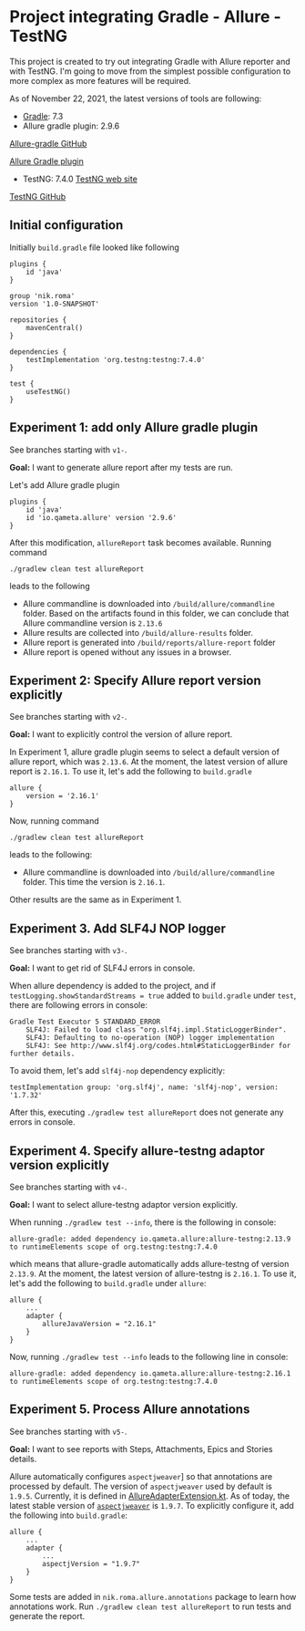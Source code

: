 # Project integrating Gradle - Allure - TestNG

This project is created to try out integrating Gradle with Allure reporter and with TestNG.
I'm going to move from the simplest possible configuration to more complex as more features will be required.

As of November 22, 2021, the latest versions of tools are following:
- [Gradle](https://gradle.org/): 7.3
- Allure gradle plugin: 2.9.6

[Allure-gradle GitHub](https://github.com/allure-framework/allure-gradle)

[Allure Gradle plugin](https://plugins.gradle.org/plugin/io.qameta.allure)


- TestNG: 7.4.0
[TestNG web site](https://testng.org/doc/)

[TestNG GitHub](https://github.com/cbeust/testng)

## Initial configuration
Initially `build.gradle` file looked like following
```
plugins {
    id 'java'
}

group 'nik.roma'
version '1.0-SNAPSHOT'

repositories {
    mavenCentral()
}

dependencies {
    testImplementation 'org.testng:testng:7.4.0'
}

test {
    useTestNG()
}
```
## Experiment 1: add only Allure gradle plugin
See branches starting with `v1-`.

**Goal:** I want to generate allure report after my tests are run.

Let's add Allure gradle plugin
```
plugins {
    id 'java'
    id 'io.qameta.allure' version '2.9.6'
}
```
After this modification, `allureReport` task becomes available.
Running command 
```
./gradlew clean test allureReport
``` 
leads to the following
* Allure commandline is downloaded into `/build/allure/commandline` folder. 
Based on the artifacts found in this folder, we can conclude that Allure commandline version is `2.13.6`
* Allure results are collected into `/build/allure-results` folder.
* Allure report is generated into `/build/reports/allure-report` folder
* Allure report is opened without any issues in a browser.

## Experiment 2: Specify Allure report version explicitly
See branches starting with `v2-`.

**Goal:** I want to explicitly control the version of allure report. 

In Experiment 1, allure gradle plugin seems to select 
a default version of allure report, which was `2.13.6`.
At the moment, the latest version of allure report is `2.16.1`.
To use it, let's add the following to `build.gradle`
```
allure {
    version = '2.16.1'
}
```
Now, running command
```
./gradlew clean test allureReport
``` 
leads to the following:
* Allure commandline is downloaded into `/build/allure/commandline` folder.
This time the version is `2.16.1`.

Other results are the same as in Experiment 1.

## Experiment 3. Add SLF4J NOP logger
See branches starting with `v3-`.

**Goal:** I want to get rid of SLF4J errors in console.

When allure dependency is added to the project, and if `testLogging.showStandardStreams = true` added to `build.gradle`
under `test`, there are following errors in console:
```
Gradle Test Executor 5 STANDARD_ERROR
    SLF4J: Failed to load class "org.slf4j.impl.StaticLoggerBinder".
    SLF4J: Defaulting to no-operation (NOP) logger implementation
    SLF4J: See http://www.slf4j.org/codes.html#StaticLoggerBinder for further details.
```
To avoid them, let's add `slf4j-nop` dependency explicitly:
```
testImplementation group: 'org.slf4j', name: 'slf4j-nop', version: '1.7.32'
```
After this, executing `./gradlew test allureReport` does not generate any errors in console.

## Experiment 4. Specify allure-testng adaptor version explicitly
See branches starting with `v4-`.

**Goal:** I want to select allure-testng adaptor version explicitly.

When running `./gradlew test --info`, there is the following in console:
```
allure-gradle: added dependency io.qameta.allure:allure-testng:2.13.9 to runtimeElements scope of org.testng:testng:7.4.0
```
which means that allure-gradle automatically adds allure-testng of version `2.13.9`.
At the moment, the latest version of allure-testng is `2.16.1`.
To use it, let's add the following to `build.gradle` under `allure`:
```
allure {
    ...
    adapter {
        allureJavaVersion = "2.16.1"
    }
}
```
Now, running `./gradlew test --info` leads to the following line in console:
```
allure-gradle: added dependency io.qameta.allure:allure-testng:2.16.1 to runtimeElements scope of org.testng:testng:7.4.0
```

## Experiment 5. Process Allure annotations
See branches starting with `v5-`.

**Goal:** I want to see reports with Steps, Attachments, Epics and Stories details.

Allure automatically configures `aspectjweaver`] so that annotations are processed by default.
The version of `aspectjweaver` used by default is `1.9.5`.
Currently, it is defined in 
[AllureAdapterExtension.kt](https://github.com/allure-framework/allure-gradle/blob/master/allure-adapter-plugin/src/main/kotlin/io/qameta/allure/gradle/adapter/AllureAdapterExtension.kt).
As of today, the latest stable version of [`aspectjweaver`](https://mvnrepository.com/artifact/org.aspectj/aspectjweaver) is `1.9.7`.
To explicitly configure it, add the following into `build.gradle`:
```
allure {
    ...
    adapter {
        ...
        aspectjVersion = "1.9.7"
    }
}
```
Some tests are added in `nik.roma.allure.annotations` package to learn how annotations work.
Run `./gradlew clean test allureReport` to run tests and generate the report.


